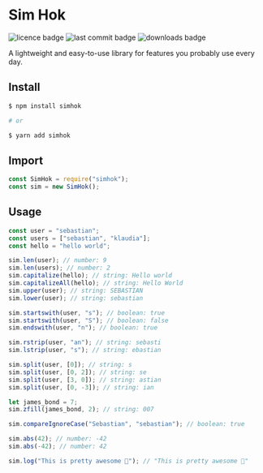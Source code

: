 # Sim Hok

![licence badge](https://img.shields.io/npm/l/simhok?style=flat)
![last commit badge](https://img.shields.io/github/last-commit/skorotkiewicz/SimHok/main?style=flat)
![downloads badge](https://img.shields.io/npm/dm/simhok?style=flat)

A lightweight and easy-to-use library for features you probably use every day.

## Install

```sh
$ npm install simhok

# or

$ yarn add simhok
```

## Import

```javascript
const SimHok = require("simhok");
const sim = new SimHok();
```

## Usage

```javascript
const user = "sebastian";
const users = ["sebastian", "klaudia"];
const hello = "hello world";

sim.len(user); // number: 9
sim.len(users); // number: 2
sim.capitalize(hello); // string: Hello world
sim.capitalizeAll(hello); // string: Hello World
sim.upper(user); // string: SEBASTIAN
sim.lower(user); // string: sebastian

sim.startswith(user, "s"); // boolean: true
sim.startswith(user, "S"); // boolean: false
sim.endswith(user, "n"); // boolean: true

sim.rstrip(user, "an"); // string: sebasti
sim.lstrip(user, "s"); // string: ebastian

sim.split(user, [0]); // string: s
sim.split(user, [0, 2]); // string: se
sim.split(user, [3, 0]); // string: astian
sim.split(user, [0, -3]); // string: ian

let james_bond = 7;
sim.zfill(james_bond, 2); // string: 007

sim.compareIgnoreCase("Sebastian", "sebastian"); // boolean: true

sim.abs(42); // number: -42
sim.abs(-42); // number: 42

sim.log("This is pretty awesome 🎉"); // "This is pretty awesome 🎉"
```
